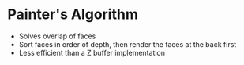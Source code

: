 # Painter's Algorithm
* Solves overlap of faces
* Sort faces in order of depth, then render the faces at the back first
* Less efficient than a Z buffer implementation
